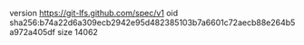 version https://git-lfs.github.com/spec/v1
oid sha256:b74a22d6a309ecb2942e95d482385103b7a6601c72aecb88e264b5a972a405df
size 14062
